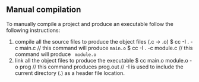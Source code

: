 ## Manual compilation
To manually compile a project and produce an executable follow the following instructions:

1. compile all the source files to produce the object files (.c -> .o)
	$ cc -I . -c main.c  		// this command will produce  `main.o`
	$ cc -I . -c module.c 		// this command will produce ` module.o`
2.  link all the object files to produce the executable 
	$ cc main.o module.o -o prog	 // this command produces prog.out
	// -I is used to include the current directory (.) as a header file location.

